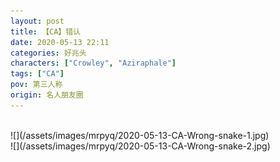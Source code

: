 ```yaml
---
layout: post
title: 【CA】错认
date: 2020-05-13 22:11
categories: 好兆头
characters: ["Crowley", "Aziraphale"]
tags: ["CA"]
pov: 第三人称
origin: 名人朋友圈
---
```


<br>
![](/assets/images/mrpyq/2020-05-13-CA-Wrong-snake-1.jpg)

<br>
![](/assets/images/mrpyq/2020-05-13-CA-Wrong-snake-2.jpg)
